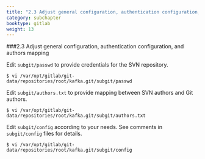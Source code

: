 ```yaml
---
title: "2.3 Adjust general configuration, authentication configuration, and authors mapping"
category: subchapter
booktype: gitlab
weight: 13
---
```


###2.3 Adjust general configuration, authentication configuration, and authors mapping

Edit `subgit/passwd` to provide credentials for the SVN repository.

    $ vi /var/opt/gitlab/git-data/repositories/root/kafka.git/subgit/passwd

Edit `subgit/authors.txt` to provide mapping between SVN authors and Git authors.

    $ vi /var/opt/gitlab/git-data/repositories/root/kafka.git/subgit/authors.txt

Edit `subgit/config` according to your needs. See comments in `subgit/config` files for details.

    $ vi /var/opt/gitlab/git-data/repositories/root/kafka.git/subgit/config


[](#up)